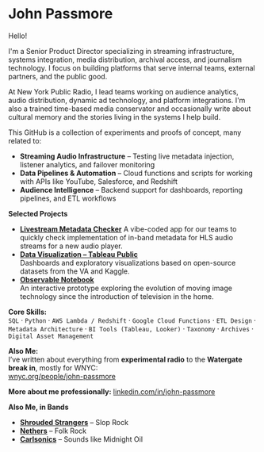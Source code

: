 # John Passmore

Hello! 

I'm a Senior Product Director specializing in streaming infrastructure, systems integration, media distribution, archival access, and journalism technology. I focus on building platforms that serve internal teams, external partners, and the public good.

At New York Public Radio, I lead teams working on audience analytics, audio distribution, dynamic ad technology, and platform integrations. I'm also a trained time-based media conservator and occasionally write about cultural memory and the stories living in the systems I help build.

This GitHub is a collection of experiments and proofs of concept, many related to:

- **Streaming Audio Infrastructure** – Testing live metadata injection, listener analytics, and failover monitoring
- **Data Pipelines & Automation** – Cloud functions and scripts for working with APIs like YouTube, Salesforce, and Redshift
- **Audience Intelligence** – Backend support for dashboards, reporting pipelines, and ETL workflows

**Selected Projects**

- [**Livestream Metadata Checker**](https://tranquil-kangaroo-be0dff.netlify.app)
  A vibe-coded app for our teams to quickly check implementation of in-band metadata for HLS audio streams for a new audio player.
- [**Data Visualization – Tableau Public**](https://public.tableau.com/app/profile/john.passmore/vizzes)  
  Dashboards and exploratory visualizations based on open-source datasets from the VA and Kaggle. 
- [**Observable Notebook**](https://observablehq.com/d/5faacba230189161)  
  An interactive prototype exploring the evolution of moving image technology since the introduction of television in the home. 



**Core Skills:**  
`SQL` · `Python` · `AWS Lambda / Redshift` · `Google Cloud Functions` · `ETL Design` · `Metadata Architecture` · `BI Tools (Tableau, Looker)` · `Taxonomy` · `Archives` · `Digital Asset Management`

**Also Me:**  
I’ve written about everything from **experimental radio** to the **Watergate break in**, mostly for WNYC:  
[wnyc.org/people/john-passmore](https://www.wnyc.org/people/john-passmore/)

**More about me professionally:** 
[linkedin.com/in/john-passmore](https://linkedin.com/in/john-passmore)

**Also Me, in Bands**

- [**Shrouded Strangers**](https://open.spotify.com/artist/58cjoOHDt29DjVB7MTZYC9) – Slop Rock
- [**Nethers**](https://open.spotify.com/artist/2a5BrRoYd3nzBkoeF8ZUPx) – Folk Rock
- [**Carlsonics**](https://open.spotify.com/artist/2ouBfsiX71lEnc020vd5WN) – Sounds like Midnight Oil

